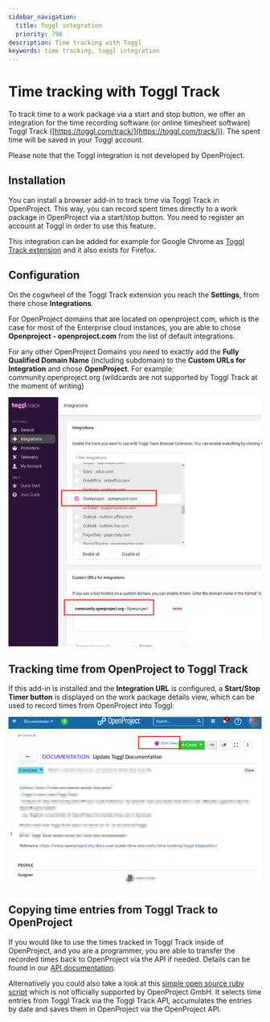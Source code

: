 ```yaml
---
sidebar_navigation:
  title: Toggl integration
  priority: 798
description: Time tracking with Toggl
keywords: time tracking, toggl integration
---
```


# Time tracking with Toggl Track

To track time to a work package via a start and stop button, we offer an integration for the time recording software (or online timesheet software) Toggl Track ([https://toggl.com/track/](https://toggl.com/track/)). The spent time will be saved in your Toggl account.

Please note that the Toggl integration is not developed by OpenProject.

## Installation

You can install a browser add-in to track time via Toggl Track in OpenProject. This way, you can record spent times directly to a work package in OpenProject via a start/stop button. You need to register an account at Toggl in order to use this feature.

This integration can be added for example for Google Chrome as [Toggl Track extension](https://chrome.google.com/webstore/detail/toggl-button-productivity/oejgccbfbmkkpaidnkphaiaecficdnfn) and it also exists for Firefox.

## Configuration

On the cogwheel of the Toggl Track extension you reach the **Settings**, from there chose **Integrations**.

For OpenProject domains that are located on openproject.com, which is the case for most of the Enterprise cloud instances, you are able to chose **Openproject - openproject.com** from the list of default integrations.

For any other OpenProject Domains you need to exactly add the **Fully Qualified Domain Name** (including subdomain) to the **Custom URLs for Integration** and chose **OpenProject**. For example: community.openproject.org (wildcards are not supported by Toggl Track at the moment of writing)

![toggl-configuration-integrations-openproject](toggl-configuration-integrations-openproject.png)



## Tracking time from OpenProject to Toggl Track

If this add-in is installed and the **Integration URL** is configured, a **Start/Stop Timer button** is displayed on the work package details view, which can be used to record times from OpenProject into Toggl:

![toggl-button-openproject-workpackage-detail-view](toggl-button-openproject-workpackage-detail-view.png)



## Copying time entries from Toggl Track to OpenProject

If you would like to use the times tracked in Toggl Track inside of OpenProject, and you are a programmer, you are able to transfer the recorded times back to OpenProject via the API if needed.
Details can be found in our [API documentation](../../../../api/).

Alternatively you could also take a look at this [simple open source ruby script](https://github.com/wielinde/toggl_track_to_openproject) which is not officially supported by OpenProject GmbH. It selects time entries from Toggl Track via the Toggl Track API, accumulates the entries by date and saves them in OpenProject via the OpenProject API.
